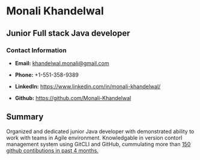 # Monali Khandelwal

## Junior Full stack Java developer

### Contact Information

* **Email:** khandelwal.monali@gmail.com

* **Phone:** +1-551-358-9389

* **LinkedIn:** https://www.linkedin.com/in/monali-khandelwal/

* **Github:** https://github.com/Monali-Khandelwal

## Summary
Organized and dedicated junior Java developer with demonstrated ability to work with teams in Agile environment. Knowledgable in version contorl management system using GitCLI and GitHub, cummulating more than [150 github contibutions in past 4 months.](https://github.com/Monali-Khandelwal?tab=overview#year-link-2021)